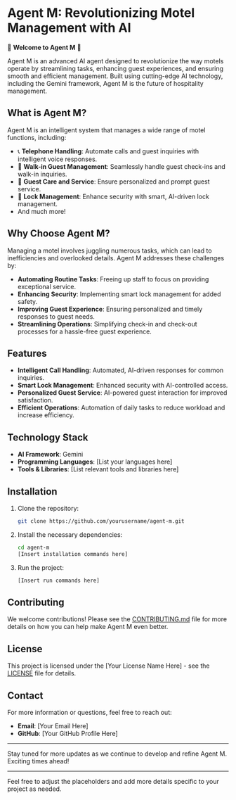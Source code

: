 # Agent M: Revolutionizing Motel Management with AI

🚀 **Welcome to Agent M** 🚀

Agent M is an advanced AI agent designed to revolutionize the way motels operate by streamlining tasks, enhancing guest experiences, and ensuring smooth and efficient management. Built using cutting-edge AI technology, including the Gemini framework, Agent M is the future of hospitality management.

## What is Agent M?

Agent M is an intelligent system that manages a wide range of motel functions, including:

- 📞 **Telephone Handling**: Automate calls and guest inquiries with intelligent voice responses.
- 🏨 **Walk-in Guest Management**: Seamlessly handle guest check-ins and walk-in inquiries.
- 🔑 **Guest Care and Service**: Ensure personalized and prompt guest service.
- 🔐 **Lock Management**: Enhance security with smart, AI-driven lock management.
- And much more!

## Why Choose Agent M?

Managing a motel involves juggling numerous tasks, which can lead to inefficiencies and overlooked details. Agent M addresses these challenges by:

- **Automating Routine Tasks**: Freeing up staff to focus on providing exceptional service.
- **Enhancing Security**: Implementing smart lock management for added safety.
- **Improving Guest Experience**: Ensuring personalized and timely responses to guest needs.
- **Streamlining Operations**: Simplifying check-in and check-out processes for a hassle-free guest experience.

## Features

- **Intelligent Call Handling**: Automated, AI-driven responses for common inquiries.
- **Smart Lock Management**: Enhanced security with AI-controlled access.
- **Personalized Guest Service**: AI-powered guest interaction for improved satisfaction.
- **Efficient Operations**: Automation of daily tasks to reduce workload and increase efficiency.

## Technology Stack

- **AI Framework**: Gemini
- **Programming Languages**: [List your languages here]
- **Tools & Libraries**: [List relevant tools and libraries here]

## Installation

1. Clone the repository:  
   ```bash
   git clone https://github.com/yourusername/agent-m.git
   ```

2. Install the necessary dependencies:  
   ```bash
   cd agent-m
   [Insert installation commands here]
   ```

3. Run the project:  
   ```bash
   [Insert run commands here]
   ```

## Contributing

We welcome contributions! Please see the [CONTRIBUTING.md](link_to_contributing.md) file for more details on how you can help make Agent M even better.

## License

This project is licensed under the [Your License Name Here] - see the [LICENSE](link_to_license.md) file for details.

## Contact

For more information or questions, feel free to reach out:

- **Email**: [Your Email Here]
- **GitHub**: [Your GitHub Profile Here]

---

Stay tuned for more updates as we continue to develop and refine Agent M. Exciting times ahead!

--- 

Feel free to adjust the placeholders and add more details specific to your project as needed.

